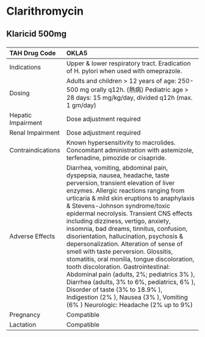 # Clarithromycin

## Klaricid 500mg

##### 

| TAH Drug Code      | OKLA5                                                                                                                                                                                                                                                                                                                                                                                                                                                                                                                                                                                                                                                                                                                                                                                                      |
|:-------------------|:-----------------------------------------------------------------------------------------------------------------------------------------------------------------------------------------------------------------------------------------------------------------------------------------------------------------------------------------------------------------------------------------------------------------------------------------------------------------------------------------------------------------------------------------------------------------------------------------------------------------------------------------------------------------------------------------------------------------------------------------------------------------------------------------------------------|
| Indications        | Upper & lower respiratory tract. Eradication of H. pylori when used with omeprazole.                                                                                                                                                                                                                                                                                                                                                                                                                                                                                                                                                                                                                                                                                                                       |
| Dosing             | Adults and children > 12 years of age: 250-500 mg orally q12h. (熱病) Pediatric age > 28 days: 15 mg/kg/day, divided q12h (max. 1 gm/day)                                                                                                                                                                                                                                                                                                                                                                                                                                                                                                                                                                                                                                                                  |
| Hepatic Impairment | Dose adjustment required                                                                                                                                                                                                                                                                                                                                                                                                                                                                                                                                                                                                                                                                                                                                                                                   |
| Renal Impairment   | Dose adjustment required                                                                                                                                                                                                                                                                                                                                                                                                                                                                                                                                                                                                                                                                                                                                                                                   |
| Contraindications  | Known hypersensitivity to macrolides. Concomitant administration with astemizole, terfenadine, pimozide or cisapride.                                                                                                                                                                                                                                                                                                                                                                                                                                                                                                                                                                                                                                                                                      |
| Adverse Effects    | Diarrhea, vomiting, abdominal pain, dyspepsia, nausea, headache, taste perversion, transient elevation of liver enzymes. Allergic reactions ranging from urticaria & mild skin eruptions to anaphylaxis & Stevens-Johnson syndrome/toxic epidermal necrolysis. Transient CNS effects including dizziness, vertigo, anxiety, insomnia, bad dreams, tinnitus, confusion, disorientation, hallucination, psychosis & depersonalization. Alteration of sense of smell with taste perversion. Glossitis, stomatitis, oral monilia, tongue discoloration, tooth discoloration. Gastrointestinal: Abdominal pain (adults, 2%; pediatrics 3% ), Diarrhea (adults, 3% to 6%, pediatrics, 6% ), Disorder of taste (3% to 18.9% ), Indigestion (2% ), Nausea (3% ), Vomiting (6% ) Neurologic: Headache (2% up to 9%) |
| Pregnancy          | Compatible                                                                                                                                                                                                                                                                                                                                                                                                                                                                                                                                                                                                                                                                                                                                                                                                 |
| Lactation          | Compatible                                                                                                                                                                                                                                                                                                                                                                                                                                                                                                                                                                                                                                                                                                                                                                                                 |

